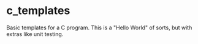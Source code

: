 # c_templates
Basic templates for a C program. This is a "Hello World" of sorts, but with extras like unit testing.
